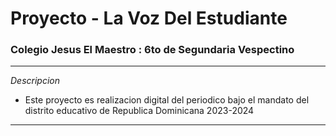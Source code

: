 
# Proyecto - La Voz Del Estudiante
### Colegio Jesus El Maestro : 6to de Segundaria Vespectino

------
*Descripcion*
- Este proyecto es realizacion digital del periodico bajo el mandato del distrito educativo de Republica Dominicana 2023-2024
------




